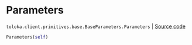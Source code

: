 # Parameters
`toloka.client.primitives.base.BaseParameters.Parameters` | [Source code](https://github.com/Toloka/toloka-kit/blob/v1.2.3/src/client/primitives/base.py#L424)

```python
Parameters(self)
```

